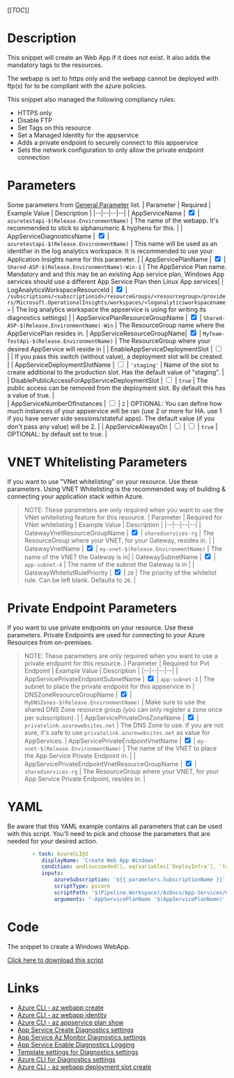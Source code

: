 [[_TOC_]]

# Description

This snippet will create an Web App if it does not exist. It also adds the mandatory tags to the resources.

The webapp is set to https only and the webapp cannot be deployed with ftp(s) for to be compliant with the azure policies.

This snippet also managed the following compliancy rules:

- HTTPS only
- Disable FTP
- Set Tags on this resource
- Set a Managed Identity for the appservice
- Adds a private endpoint to securely connect to this appservice
- Sets the network configuration to only allow the private endpoint connection

# Parameters

Some parameters from [General Parameter](/Azure/Azure-CLI-Snippets) list.
| Parameter | Required | Example Value | Description |
|--|--|--|--|
| AppServiceName | <input type="checkbox" checked> | `azuretestapi-$(Release.EnvironmentName)` | The name of the webapp. It's recommended to stick to alphanumeric & hyphens for this. |
| AppServiceDiagnosticsName | <input type="checkbox" checked> | `azuretestapi-$(Release.EnvironmentName)` | This name will be used as an identifier in the log analytics workspace. It is recommended to use your Application Insights name for this parameter. |
| AppServicePlanName | <input type="checkbox" checked> | `Shared-ASP-$(Release.EnvironmentName)-Win-1` | The AppService Plan name. Mandatory and and this may be an existing App service plan, Windows App services should use a different App Service Plan then Linux App services|
| LogAnalyticsWorkspaceResourceId | <input type="checkbox" checked> | `/subscriptions/<subscriptionid>/resourceGroups/<resourcegroup>/providers/Microsoft.OperationalInsights/workspaces/<loganalyticsworkspacename>` | The log analytics workspace the appservice is using for writing its diagnostics settings) |
| AppServicePlanResourceGroupName | <input type="checkbox" checked> | `Shared-ASP-$(Release.EnvironmentName)-Win` | The ResourceGroup name where the AppServicePlan resides in.
| AppServiceResourceGroupName| <input type="checkbox" checked> | `MyTeam-TestApi-$(Release.EnvironmentName)` | The ResourceGroup where your desired AppService will reside in |
| EnableAppServiceDeploymentSlot | <input type="checkbox"> | | If you pass this switch (without value), a deployment slot will be created. |
| AppServiceDeploymentSlotName | <input type="checkbox"> | `'staging'` | Name of the slot to create additional to the production slot. Has the default value of "staging". |
| DisablePublicAccessForAppServiceDeploymentSlot | <input type="checkbox"> | `true` | The public access can be removed from the deployment slot. By default this has a value of true. |  
| AppServiceNumberOfInstances | <input type="checkbox"> | `2` | OPTIONAL: You can define how much instances of your appservice will be ran (use 2 or more for HA. use 1 if you have server side sessions/stateful apps). The default value (if you don't pass any value) will be 2. |
| AppServiceAlwaysOn | <input type="checkbox"> | <input type="checkbox"> | `true` | OPTIONAL: by default set to true. |

# VNET Whitelisting Parameters

If you want to use "VNet whitelisting" on your resource. Use these parameters. Using VNET Whitelisting is the recommended way of building & connecting your application stack within Azure.

> NOTE: These parameters are only required when you want to use the VNet whitelisting feature for this resource.
> | Parameter | Required for VNet whitelisting | Example Value | Description |
> |--|--|--|--|
> | GatewayVnetResourceGroupName | <input type="checkbox" checked> | `sharedservices-rg` | The ResourceGroup where your VNET, for your Gateway, resides in. |
> | GatewayVnetName | <input type="checkbox" checked> | `my-vnet-$(Release.EnvironmentName)` | The name of the VNET the Gateway is in|
> | GatewaySubnetName | <input type="checkbox" checked> | `app-subnet-4` | The name of the subnet the Gateway is in |
> | GatewayWhitelistRulePriority | <input type="checkbox" checked> | `20` | The priority of the whitelist rule. Can be left blank. Defaults to `20`. |

# Private Endpoint Parameters

If you want to use private endpoints on your resource. Use these parameters. Private Endpoints are used for connecting to your Azure Resources from on-premises.

> NOTE: These parameters are only required when you want to use a private endpoint for this resource.
> | Parameter | Required for Pvt Endpoint | Example Value | Description |
> |--|--|--|--|
> | AppServicePrivateEndpointSubnetName | <input type="checkbox" checked> | `app-subnet-3` | The subnet to place the private endpoint for this appservice in
> | DNSZoneResourceGroupName | <input type="checkbox" checked> | `MyDNSZones-$(Release.EnvironmentName)` | Make sure to use the shared DNS Zone resource group (you can only register a zone once per subscription). |
> | AppServicePrivateDnsZoneName | <input type="checkbox" checked> | `privatelink.azurewebsites.net` | The DNS Zone to use. If you are not sure, it's safe to use `privatelink.azurewebsites.net` as value for AppServices.
> | AppServicePrivateEndpointVnetName | <input type="checkbox" checked> | `my-vnet-$(Release.EnvironmentName)` | The name of the VNET to place the App Service Private Endpoint in. |
> | AppServicePrivateEndpointVnetResourceGroupName | <input type="checkbox" checked> | `sharedservices-rg` | The ResourceGroup where your VNET, for your App Service Private Endpoint, resides in. |

# YAML

Be aware that this YAML example contains all parameters that can be used with this script. You'll need to pick and choose the parameters that are needed for your desired action.

```yaml
        - task: AzureCLI@2
           displayName: 'Create Web App Windows'
           condition: and(succeeded(), eq(variables['DeployInfra'], 'true'))
           inputs:
               azureSubscription: '${{ parameters.SubscriptionName }}'
               scriptType: pscore
               scriptPath: '$(Pipeline.Workspace)/AzDocs/App-Services/Create-Web-App-Windows.ps1'
               arguments: "-AppServicePlanName '$(AppServicePlanName)' -AppServicePlanResourceGroupName '$(AppServicePlanResourceGroupName)' -AppServiceResourceGroupName '$(AppServiceResourceGroupName)' -AppServiceName '$(AppServiceName)' -AppServiceDiagnosticsName '$(AppServiceDiagnosticsName)' -LogAnalyticsWorkspaceResourceId '$(LogAnalyticsWorkspaceResourceId)' -AppServiceRunTime '$(AppServiceRunTime)' -AppServiceNumberOfInstances '$(AppServiceNumberOfInstances)' -ResourceTags $(ResourceTags) -AppServiceAlwaysOn $(AppServiceAlwaysOn) -EnableAppServiceDeploymentSlot -AppServiceDeploymentSlotName '$(AppServiceDeploymentSlotName)' -DisablePublicAccessForAppServiceDeploymentSlot '$(DisablePublicAccessForAppServiceDeploymentSlot)' -GatewayVnetResourceGroupName '$(GatewayVnetResourceGroupName)' -GatewayVnetName '$(GatewayVnetName)' -GatewaySubnetName '$(GatewaySubnetName)' -GatewayWhitelistRulePriority '$(GatewayWhitelistRulePriority)' -AppServicePrivateEndpointVnetResourceGroupName '$(AppServicePrivateEndpointVnetResourceGroupName)' -AppServicePrivateEndpointVnetName '$(AppServicePrivateEndpointVnetName)' -AppServicePrivateEndpointSubnetName '$(AppServicePrivateEndpointSubnetName)' -DNSZoneResourceGroupName '$(DNSZoneResourceGroupName)' -AppServicePrivateDnsZoneName '$(AppServicePrivateDnsZoneName)'"
```

# Code

The snippet to create a Windows WebApp.

[Click here to download this script](../../../../src/App-Services/Create-Web-App-with-App-Service-Plan-Windows.ps1)

# Links

- [Azure CLI - az webapp create](https://docs.microsoft.com/en-us/cli/azure/webapp?view=azure-cli-latest#az-webapp-create)
- [Azure CLI - az webapp identity](https://docs.microsoft.com/en-us/cli/azure/webapp/identity?view=azure-cli-latest)
- [Azure CLI - az appservice plan show](https://docs.microsoft.com/en-us/cli/azure/appservice/plan?view=azure-cli-latest#az_appservice_plan_show)
- [App Service Create Diagnostics settings](https://docs.microsoft.com/en-us/azure/azure-monitor/platform/diagnostic-settings)
- [App Service Az Monitor Diagnostics settings](https://docs.microsoft.com/en-us/cli/azure/monitor/diagnostic-settings?view=azure-cli-latest#az-monitor-diagnostic-settings-update)
- [App Service Enable Diagnostics Logging](https://docs.microsoft.com/en-us/azure/app-service/troubleshoot-diagnostic-logs)
- [Template settings for Diagnostics settings](https://docs.microsoft.com/en-us/azure/azure-monitor/samples/resource-manager-diagnostic-settings)
- [Azure CLI for Diagnostics settings](http://techgenix.com/azure-diagnostic-settings/)
- [Azure CLI - az webapp deployment slot create](https://docs.microsoft.com/en-us/cli/azure/webapp/deployment/slot?view=azure-cli-latest#az_webapp_deployment_slot_create)
